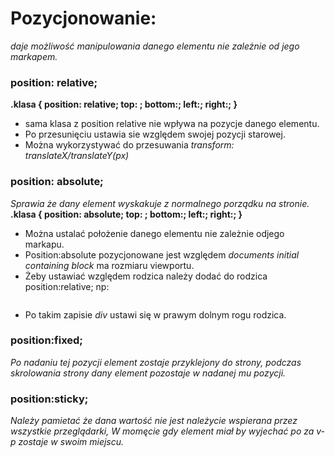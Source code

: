 # Pozycjonowanie:
_daje możliwość manipulowania danego elementu nie zależnie od jego markapem._
### position: relative; ###  
**.klasa {
    position: relative;
   top: ;
   bottom:;
   left:;
   right:; 
}**
- sama klasa z position relative nie wpływa na pozycje danego elementu.
- Po przesunięciu ustawia sie względem swojej pozycji starowej.
- Można wykorzystywać do przesuwania *transform: translateX/translateY(px)* 
### position: absolute; ###
_Sprawia że dany element wyskakuje z normalnego porządku na stronie._
**.klasa {
    position: absolute;
    top: ;
    bottom:;
    left:;
    right:;
}**
- Można ustalać położenie danego elementu nie zależnie odjego markapu.
- Position:absolute pozycjonowane jest względem _*documents initial containing block*_ ma rozmiaru viewportu.
- Żeby ustawiać względem rodzica należy dodać do rodzica position:relative; np:

<style> 
    **.box {
    width:100px;
    height:100px;
}
.container {
    position:relative;   
    display:flex;
    flex-wrap:wrap;
}
.absolute {
    position:absolute;
    bottom:0;
    right:0;
}
</style>
<body>
    <div class="container">
        <div class="box"></div>
        <div class="box"></div>
        <div class="box absolute"></div>
        <div class="box"></div>
        <div class="box "></div>
    </div>
</body>

- Po takim zapisie *div* ustawi się w prawym dolnym rogu rodzica.

### position:fixed; ###
_Po nadaniu tej pozycji element zostaje przyklejony do strony, podczas skrolowania strony dany element pozostaje w nadanej mu pozycji._

### position:sticky; ###
_Należy pamietać że dana wartość nie jest należycie wspierana przez wszystkie przeglądarki,_
_W momęcie gdy element miał by wyjechać po za v-p zostaje w swoim miejscu._

